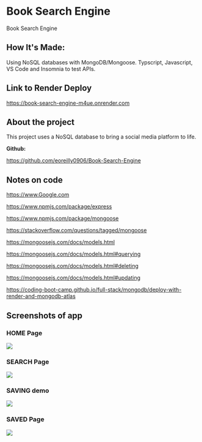 # Book Search Engine
Book Search Engine 

## How It's Made:
Using NoSQL databases with MongoDB/Mongoose. Typscript, Javascript, VS Code 
and Insomnia to test APIs.

## Link to Render Deploy

https://book-search-engine-m4ue.onrender.com

## About the project

This project uses a NoSQL database to bring a social media platform to life.

**Github:** 

https://github.com/eoreilly0906/Book-Search-Engine

## Notes on code

https://www.Google.com

https://www.npmjs.com/package/express

https://www.npmjs.com/package/mongoose

https://stackoverflow.com/questions/tagged/mongoose

https://mongoosejs.com/docs/models.html

https://mongoosejs.com/docs/models.html#querying

https://mongoosejs.com/docs/models.html#deleting

https://mongoosejs.com/docs/models.html#updating

https://coding-boot-camp.github.io/full-stack/mongodb/deploy-with-render-and-mongodb-atlas

## Screenshots of app

### HOME Page
<img src="/Users/edwardoreilly/Desktop/bootcamp/Book-Search-Engine/Book-Search-Engine/assets/HOME.PNG" />

### SEARCH Page
<img src="/Users/edwardoreilly/Desktop/bootcamp/Book-Search-Engine/Book-Search-Engine/assets/SEARCH.PNG" />

### SAVING demo
<img src="/Users/edwardoreilly/Desktop/bootcamp/Book-Search-Engine/Book-Search-Engine/assets/SAVE.PNG" />

### SAVED Page
<img src="/Users/edwardoreilly/Desktop/bootcamp/Book-Search-Engine/Book-Search-Engine/assets/SAVED.PNG" />

